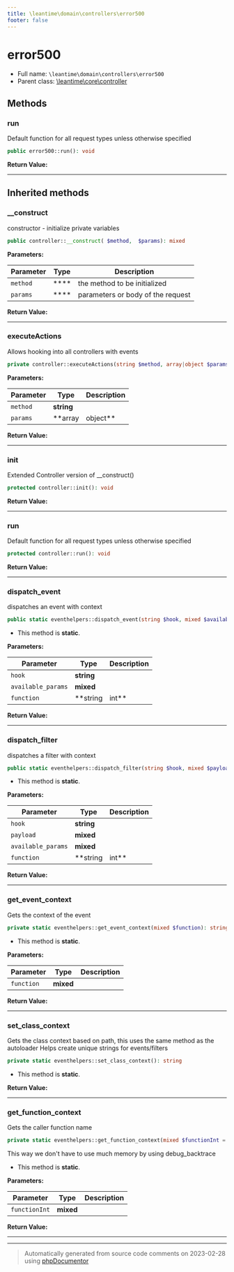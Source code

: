 ```yaml
---
title: \leantime\domain\controllers\error500
footer: false
---
```


# error500





* Full name: `\leantime\domain\controllers\error500`
* Parent class: [\leantime\core\controller](../../core/controller.md)



## Methods

### run

Default function for all request types unless otherwise specified

```php
public error500::run(): void
```









**Return Value:**





---


## Inherited methods

### __construct

constructor - initialize private variables

```php
public controller::__construct( $method,  $params): mixed
```








**Parameters:**

| Parameter | Type | Description |
|-----------|------|-------------|
| `method` | **** | the method to be initialized |
| `params` | **** | parameters or body of the request |


**Return Value:**





---
### executeActions

Allows hooking into all controllers with events

```php
private controller::executeActions(string $method, array|object $params): void
```








**Parameters:**

| Parameter | Type | Description |
|-----------|------|-------------|
| `method` | **string** |  |
| `params` | **array|object** |  |


**Return Value:**





---
### init

Extended Controller version of __construct()

```php
protected controller::init(): void
```









**Return Value:**





---
### run

Default function for all request types unless otherwise specified

```php
protected controller::run(): void
```









**Return Value:**





---
### dispatch_event

dispatches an event with context

```php
public static eventhelpers::dispatch_event(string $hook, mixed $available_params = [], string|int $function = null): void
```



* This method is **static**.




**Parameters:**

| Parameter | Type | Description |
|-----------|------|-------------|
| `hook` | **string** |  |
| `available_params` | **mixed** |  |
| `function` | **string|int** |  |


**Return Value:**





---
### dispatch_filter

dispatches a filter with context

```php
public static eventhelpers::dispatch_filter(string $hook, mixed $payload, mixed $available_params = [], string|int $function = null): mixed
```



* This method is **static**.




**Parameters:**

| Parameter | Type | Description |
|-----------|------|-------------|
| `hook` | **string** |  |
| `payload` | **mixed** |  |
| `available_params` | **mixed** |  |
| `function` | **string|int** |  |


**Return Value:**





---
### get_event_context

Gets the context of the event

```php
private static eventhelpers::get_event_context(mixed $function): string
```



* This method is **static**.




**Parameters:**

| Parameter | Type | Description |
|-----------|------|-------------|
| `function` | **mixed** |  |


**Return Value:**





---
### set_class_context

Gets the class context based on path, this uses the same method as the autoloader
Helps create unique strings for events/filters

```php
private static eventhelpers::set_class_context(): string
```



* This method is **static**.





**Return Value:**





---
### get_function_context

Gets the caller function name

```php
private static eventhelpers::get_function_context(mixed $functionInt = null): string
```

This way we don't have to use much memory by using debug_backtrace

* This method is **static**.




**Parameters:**

| Parameter | Type | Description |
|-----------|------|-------------|
| `functionInt` | **mixed** |  |


**Return Value:**





---


---
> Automatically generated from source code comments on 2023-02-28 using [phpDocumentor](http://www.phpdoc.org/)
